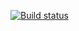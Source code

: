 [![Build status](https://ci.appveyor.com/api/projects/status/blvkms3h3q95xdae?svg=true)](https://ci.appveyor.com/project/Dmitriy75199/testmode2)